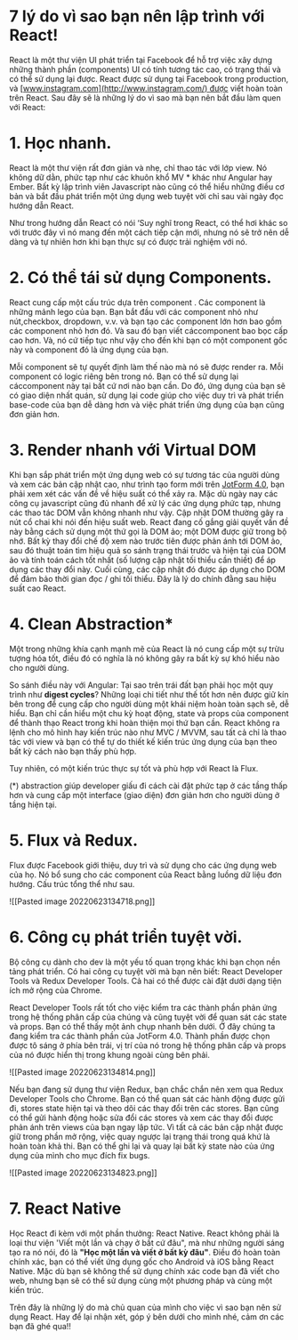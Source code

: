 # 7 lý do vì sao bạn nên lập trình với React!

React là một thư viện UI phát triển tại Facebook để hỗ trợ việc xây dựng những thành phần (components) UI có tính tương tác cao, có trạng thái và có thể sử dụng lại được. React được sử dụng tại Facebook trong production, và [www.instagram.com](http://www.instagram.com/) được viết hoàn toàn trên React. Sau đây sẽ là những lý do vì sao mà bạn nên bắt đầu làm quen với React:

# 1. Học nhanh.

React là một thư viện rất đơn giản và nhẹ, chỉ thao tác với lớp view. Nó không dữ dằn, phức tạp như các khuôn khổ MV * khác như Angular hay Ember. Bất kỳ lập trình viên Javascript nào cũng có thể hiểu những điều cơ bản và bắt đầu phát triển một ứng dụng web tuyệt vời chỉ sau vài ngày đọc hướng dẫn React.

Như trong hướng dẫn React có nói ‘Suy nghĩ trong React, có thể hơi khác so với trước đây vì nó mang đến một cách tiếp cận mới, nhưng nó sẽ trở nên dễ dàng và tự nhiên hơn khi bạn thực sự có được trải nghiệm với nó.

# 2. Có thể tái sử dụng Components.

React cung cấp một cấu trúc dựa trên component . Các component là những mảnh lego của bạn. Bạn bắt đầu với các component nhỏ như nút,checkbox, dropdown, v.v. và bạn tạo các component lớn hơn bao gồm các component nhỏ hơn đó. Và sau đó bạn viết cáccomponent bao bọc cấp cao hơn. Và, nó cứ tiếp tục như vậy cho đến khi bạn có một component gốc này và component đó là ứng dụng của bạn.

Mỗi component sẽ tự quyết định làm thế nào mà nó sẽ được render ra. Mỗi component có logic riêng bên trong nó. Bạn có thể sử dụng lại cáccomponent này tại bất cứ nơi nào bạn cần. Do đó, ứng dụng của bạn sẽ có giao diện nhất quán, sử dụng lại code giúp cho việc duy trì và phát triển base-code của bạn dễ dàng hơn và việc phát triển ứng dụng của bạn cũng đơn giản hơn.

# 3. Render nhanh với Virtual DOM

Khi bạn sắp phát triển một ứng dụng web có sự tương tác của người dùng và xem các bản cập nhật cao, như trình tạo form mới trên [JotForm 4.0](https://www.jotform.com/), bạn phải xem xét các vấn đề về hiệu suất có thể xảy ra. Mặc dù ngày nay các công cụ javascript cũng đủ nhanh để xử lý các ứng dụng phức tạp, nhưng các thao tác DOM vẫn không nhanh như vậy. Cập nhật DOM thường gây ra nút cổ chai khi nói đến hiệu suất web. React đang cố gắng giải quyết vấn đề này bằng cách sử dụng một thứ gọi là DOM ảo; một DOM được giữ trong bộ nhớ. Bất kỳ thay đổi chế độ xem nào trước tiên được phản ánh tới DOM ảo, sau đó thuật toán tìm hiệu quả so sánh trạng thái trước và hiện tại của DOM ảo và tính toán cách tốt nhất (số lượng cập nhật tối thiểu cần thiết) để áp dụng các thay đổi này. Cuối cùng, các cập nhật đó được áp dụng cho DOM để đảm bảo thời gian đọc / ghi tối thiểu. Đây là lý do chính đằng sau hiệu suất cao React.

# 4. Clean Abstraction*

Một trong những khía cạnh mạnh mẽ của React là nó cung cấp một sự trừu tượng hóa tốt, điều đó có nghĩa là nó không gây ra bất kỳ sự khó hiểu nào cho người dùng.

So sánh điều này với Angular: Tại sao trên trái đất bạn phải học một quy trình như **digest cycles**? Những loại chi tiết như thế tốt hơn nên được giữ kín bên trong để cung cấp cho người dùng một khái niệm hoàn toàn sạch sẽ, dễ hiểu. Bạn chỉ cần hiểu một chu kỳ hoạt động, state và props của component để thành thạo React trong khi hoàn thiện mọi thứ bạn cần. React không ra lệnh cho mô hình hay kiến trúc nào như MVC / MVVM, sau tất cả chỉ là thao tác với view và bạn có thể tự do thiết kế kiến trúc ứng dụng của bạn theo bất kỳ cách nào bạn thấy phù hợp.

Tuy nhiên, có một kiến trúc thực sự tốt và phù hợp với React là Flux.

(*) abstraction giúp developer giấu đi cách cài đặt phức tạp ở các tầng thấp hơn và cung cấp một interface (giao diện) đơn giản hơn cho người dùng ở tầng hiện tại.


# 5. Flux và Redux.

Flux được Facebook giới thiệu, duy trì và sử dụng cho các ứng dụng web của họ. Nó bổ sung cho các component của React bằng luồng dữ liệu đơn hướng. Cấu trúc tổng thể như sau.

![[Pasted image 20220623134718.png]]

# 6. Công cụ phát triển tuyệt vời.

Bộ công cụ dành cho dev là một yếu tố quan trọng khác khi bạn chọn nền tảng phát triển. Có hai công cụ tuyệt vời mà bạn nên biết: React Developer Tools và Redux Developer Tools. Cả hai có thể được cài đặt dưới dạng tiện ích mở rộng của Chrome.

React Developer Tools rất tốt cho việc kiểm tra các thành phần phản ứng trong hệ thống phân cấp của chúng và cũng tuyệt vời để quan sát các state và props. Bạn có thể thấy một ảnh chụp nhanh bên dưới. Ở đây chúng ta đang kiểm tra các thành phần của JotForm 4.0. Thành phần được chọn được tô sáng ở phía bên trái, vị trí của nó trong hệ thống phân cấp và props của nó được hiển thị trong khung ngoài cùng bên phải.

![[Pasted image 20220623134814.png]]

Nếu bạn đang sử dụng thư viện Redux, bạn chắc chắn nên xem qua Redux Developer Tools cho Chrome. Bạn có thể quan sát các hành động được gửi đi, stores state hiện tại và theo dõi các thay đổi trên các stores. Bạn cũng có thể gửi hành động hoặc sửa đổi các stores và xem các thay đổi được phản ánh trên views của bạn ngay lập tức. Vì tất cả các bản cập nhật được giữ trong phần mở rộng, việc quay ngược lại trạng thái trong quá khứ là hoàn toàn khả thi. Bạn có thể ghi lại và quay lại bất kỳ state nào của ứng dụng của mình cho mục đích fix bugs.

![[Pasted image 20220623134823.png]]


# 7. React Native

Học React đi kèm với một phần thưởng: React Native. React không phải là loại thư viện 'Viết một lần và chạy ở bất cứ đâu", mà như những người sáng tạo ra nó nói, đó là **"Học một lần và viết ở bất kỳ đâu"**. Điều đó hoàn toàn chính xác, bạn có thể viết ứng dụng gốc cho Android và iOS bằng React Native. Mặc dù bạn sẽ không thể sử dụng chính xác code bạn đã viết cho web, nhưng bạn sẽ có thể sử dụng cùng một phương pháp và cùng một kiến trúc.

Trên đây là những lý do mà chủ quan của mình cho việc vì sao bạn nên sử dụng React. Hay để lại nhận xét, góp ý bên dưới cho mình nhé, cảm ơn các bạn đã ghé qua!!